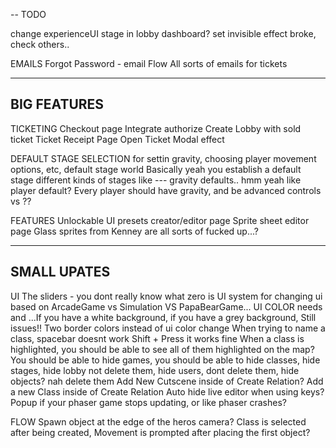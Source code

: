 --
TODO

change experienceUI stage in lobby dashboard?
set invisible effect broke, check others..

EMAILS 
Forgot Password - email Flow
All sorts of emails for tickets

---------
BIG FEATURES
---------

TICKETING
  Checkout page
    Integrate authorize
    Create Lobby with sold ticket
  Ticket Receipt Page
  Open Ticket Modal effect

DEFAULT STAGE SELECTION
  for settin gravity, choosing player movement options, etc, default stage world
  Basically yeah you establish a default stage
  different kinds of stages like --- gravity defaults.. hmm yeah like player default?
    Every player should have gravity, and be advanced controls vs ??

FEATURES
  Unlockable UI presets creator/editor page
  Sprite sheet editor page
      Glass sprites from Kenney are all sorts of fucked up...?

-----
SMALL UPATES
-----

UI
  The sliders - you dont really know what zero is
  UI system for changing ui based on ArcadeGame vs Simulation VS PapaBearGame...
  UI COLOR needs and ...If you have a white background, if you have a grey background, Still issues!! Two border colors instead of ui color change
  When trying to name a class, spacebar doesnt work
    Shift + Press it works fine
  When a class is highlighted, you should be able to see all of them highlighted on the map?
  You should be able to hide games, you should be able to hide classes, hide stages, hide lobby not delete them, hide users, dont delete them, hide objects? nah delete them
  Add New Cutscene inside of Create Relation? Add a new Class inside of Create Relation
  Auto hide live editor when using keys?
  Popup if your phaser game stops updating, or like phaser crashes?

FLOW
  Spawn object at the edge of the heros camera?
  Class is selected after being created, Movement is prompted after placing the first object?
